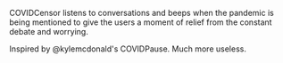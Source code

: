 COVIDCensor listens to conversations and beeps when the pandemic is being mentioned to give the users a moment of relief from the constant debate and worrying.

Inspired by @kylemcdonald's COVIDPause. Much more useless.
